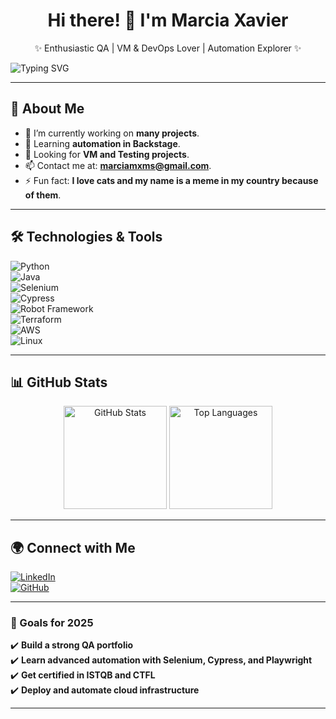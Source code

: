<h1 align="center">Hi there! 👋 I'm Marcia Xavier</h1>
<p align="center">
✨ Enthusiastic QA | VM & DevOps Lover | Automation Explorer ✨  
</p>

<img src="https://readme-typing-svg.herokuapp.com?color=%2336BCF7&size=22&center=true&vCenter=true&width=500&lines=Quality+Assurance+%7C+DevOps+%7C+Automation+Testing;Learning+new+technologies+every+day!" alt="Typing SVG" />

---

## 🚀 About Me  
- 🔭 I’m currently working on **many projects**.  
- 🌱 Learning **automation in Backstage**.  
- 🤝 Looking for **VM and Testing projects**.  
- 📫 Contact me at: **marciamxms@gmail.com**.  
- ⚡ Fun fact: **I love cats and my name is a meme in my country because of them**.  

---

## 🛠️ Technologies & Tools  

![Python](https://img.shields.io/badge/Python-3776AB?style=for-the-badge&logo=python&logoColor=white)  
![Java](https://img.shields.io/badge/Java-ED8B00?style=for-the-badge&logo=java&logoColor=white)  
![Selenium](https://img.shields.io/badge/Selenium-43B02A?style=for-the-badge&logo=selenium&logoColor=white)  
![Cypress](https://img.shields.io/badge/Cypress-17202C?style=for-the-badge&logo=cypress&logoColor=white)  
![Robot Framework](https://img.shields.io/badge/Robot%20Framework-000000?style=for-the-badge&logo=robot-framework&logoColor=white)  
![Terraform](https://img.shields.io/badge/Terraform-623CE4?style=for-the-badge&logo=terraform&logoColor=white)  
![AWS](https://img.shields.io/badge/AWS-232F3E?style=for-the-badge&logo=amazon-aws&logoColor=white)  
![Linux](https://img.shields.io/badge/Linux-FCC624?style=for-the-badge&logo=linux&logoColor=black)  

---

## 📊 GitHub Stats  

<p align="center">
  <img src="https://github-readme-stats.vercel.app/api?username=marciaxavier&show_icons=true&theme=dracula" alt="GitHub Stats" height="165" />
  <img src="https://github-readme-stats.vercel.app/api/top-langs/?username=marciaxavier&layout=compact&theme=dracula" alt="Top Languages" height="165" />
</p>

---

## 🌍 Connect with Me  
[![LinkedIn](https://img.shields.io/badge/LinkedIn-0077B5?style=for-the-badge&logo=linkedin&logoColor=white)](https://www.linkedin.com/in/seu-linkedin/)  
[![GitHub](https://img.shields.io/badge/GitHub-100000?style=for-the-badge&logo=github&logoColor=white)](https://github.com/marciaxavier)  

---

### 🎯 Goals for 2025  
✔️ **Build a strong QA portfolio**  
✔️ **Learn advanced automation with Selenium, Cypress, and Playwright**  
✔️ **Get certified in ISTQB and CTFL**  
✔️ **Deploy and automate cloud infrastructure**  

---
